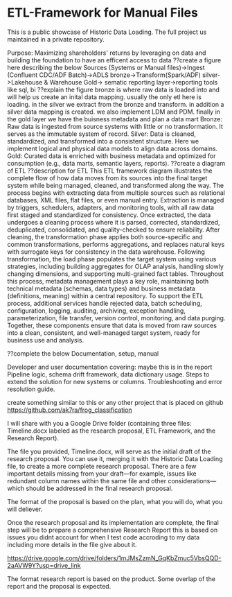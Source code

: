 # ETL-Framework for Manual Files
This is a public showcase of Historic Data Loading. The full project us maintained in a private repository.

Purpose:
Maximizing shareholders' returns by leveraging on data and building the foundation to have an efficent access to data
??create a figure here describing the below
Sources (Systems or Manual files)->Ingest (Confluent CDC/ADF Batch)->ADLS bronze->Transform(Spark/ADF) silver->Lakehouse & Warehouse Gold-> sematic reporting layer->reporting tools like sql, bi
??explain the figure
bronze is where raw data is loaded into and will help us create an inital data mapping. usually the only etl here is loading. in the silver we extract from the bronze and transform. in addition a silver data mapping is created. we also implement LDM and PDM. finally in the gold layer we have the buisness metadata and plan a data mart
Bronze: Raw data is ingested from source systems with little or no transformation. It serves as the immutable system of record.
Silver: Data is cleaned, standardized, and transformed into a consistent structure. Here we implement logical and physical data models to align data across domains.
Gold: Curated data is enriched with business metadata and optimized for consumption (e.g., data marts, semantic layers, reports).
??create a diagram of ETL 
??description for ETL
This ETL framework diagram illustrates the complete flow of how data moves from its sources into the final target system while being managed, cleaned, and transformed along the way. The process begins with extracting data from multiple sources such as relational databases, XML files, flat files, or even manual entry. Extraction is managed by triggers, schedulers, adapters, and monitoring tools, with all raw data first staged and standardized for consistency. Once extracted, the data undergoes a cleaning process where it is parsed, corrected, standardized, deduplicated, consolidated, and quality-checked to ensure reliability. After cleaning, the transformation phase applies both source-specific and common transformations, performs aggregations, and replaces natural keys with surrogate keys for consistency in the data warehouse. Following transformation, the load phase populates the target system using various strategies, including building aggregates for OLAP analysis, handling slowly changing dimensions, and supporting multi-grained fact tables. Throughout this process, metadata management plays a key role, maintaining both technical metadata (schemas, data types) and business metadata (definitions, meaning) within a central repository. To support the ETL process, additional services handle rejected data, batch scheduling, configuration, logging, auditing, archiving, exception handling, parameterization, file transfer, version control, monitoring, and data purging. Together, these components ensure that data is moved from raw sources into a clean, consistent, and well-managed target system, ready for business use and analysis.

??complete the below
Documentation, setup, manual

Developer and user documentation covering: maybe this is in the report
Pipeline logic, schema drift framework, data dictionary usage.
Steps to extend the solution for new systems or columns.
Troubleshooting and error resolution guide.

create something similar to this or any other project that is placed on github
https://github.com/ak7ra/frog_classification




I will share with you a Google Drive folder (containing three files: Timeline.docx labeled as the research proposal, ETL Framework, and the Research Report).

The file you provided, Timeline.docx, will serve as the initial draft of the research proposal. You can use it, merging it with the Historic Data Loading file, to create a more complete research proposal. There are a few important details missing from your draft—for example, issues like redundant column names within the same file and other considerations—which should be addressed in the final research proposal.

The format of the proposal is based on the plan, what you will do, what you will deliever.

Once the research proposal and its implementation are complete, the final step will be to prepare a comprehensive Research Report this is based on issues you didnt account for when I test code accroding to my data including more details in the file give about it.

https://drive.google.com/drive/folders/1mJMsZzmN_GqKbZmuc5VbsQQD-2aAVW9Y?usp=drive_link

The format research report is based on the product. Some overlap of the report and the proposal is expected.


